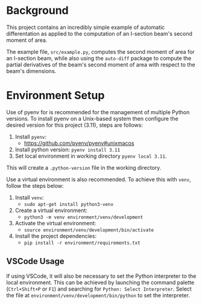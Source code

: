 # Background

This project contains an incredibly simple example of automatic differentation
as applied to the computation of an I-section beam's second moment of area.

The example file, `src/example.py`, computes the second moment of area for an I-section beam, while also using the `auto-diff` package to compute the partial derivatives of the beam's second moment of area with respect to the beam's dimensions.

# Environment Setup

Use of pyenv for is recommended for the management of multiple Python versions. To install pyenv on a Unix-based
system then configure the desired version for this project (3.11), steps are follows:

1. Install `pyenv`:
   - https://github.com/pyenv/pyenv#unixmacos
2. Install python version: `pyenv install 3.11`
3. Set local environment in working directory `pyenv local 3.11`.

This will create a `.python-version` file in the working directory.

Use a virtual environment is also recommended. To achieve this with `venv`, follow the steps below:

1. Install `venv`:
   - `sudo apt-get install python3-venv`
2. Create a virtual environment:
   - `python3 -m venv environment/venv/development`
3. Activate the virtual environment:
   - `source environment/venv/development/bin/activate`
4. Install the project dependencies:
   - `pip install -r environment/requirements.txt`

## VSCode Usage

If using VSCode, it will also be necessary to set the Python interpreter to the local environment. This can be achieved
by launching the command palette (`Ctrl+Shift+P` or `F1`) and searching for `Python: Select Interpreter`. Select
the file at `environment/venv/development/bin/python` to set the interpreter.
